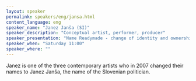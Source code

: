 ```yaml
---
layout: speaker
permalink: speakers/eng/jansa.html
content_language: eng
speaker_name: "Janez Janša (SI)"
speaker_description: "Conceptual artist, performer, producer"
speaker_presentation: "Name Readymade - change of identity and ownership of official documents"
speaker_when: "Saturday 11:00"
speaker_where: ""
---
```


Janez is one of the three contemporary artists who in 2007 changed their names to Janez Janša, the name of the Slovenian politician. 
